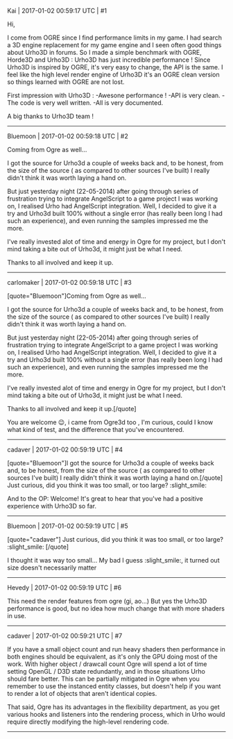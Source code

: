 Kai | 2017-01-02 00:59:17 UTC | #1

Hi,

I come from OGRE since I find performance limits in my game.
I had search a 3D engine replacement for my game engine and I seen often good things about Urho3D in forums.
So I made a simple benchmark with OGRE, Horde3D and Urho3D : Urho3D has just incredible performance !
Since Urho3D is inspired by OGRE, it's very easy to change, the API is the same.
I feel like the high level render engine of Urho3D it's an OGRE clean version so things learned with OGRE are not lost.

First impression with Urho3D :
-Awesone performance !
-API is very clean.
-The code is very well written.
-All is very documented.

A big thanks to Urho3D team !

-------------------------

Bluemoon | 2017-01-02 00:59:18 UTC | #2

Coming from Ogre as well... 

I got the source for Urho3d a couple of weeks back and, to be honest, from the size of the source ( as compared to other sources I've built) I really didn't think it was worth laying a hand on.
 
But just yesterday night (22-05-2014) after going through series of frustration trying to integrate AngelScript to a game project I was working on, I realised Urho had AngelScript integration. Well, I decided to give it a try and Urho3d built 100% without a single error (has really been long I had such an experience), and even running the samples impressed me the more.

I've really invested alot of time and energy in Ogre for my project, but I don't mind taking a bite out of Urho3d, it might just be what I need.

Thanks to all involved and keep it up.

-------------------------

carlomaker | 2017-01-02 00:59:18 UTC | #3

[quote="Bluemoon"]Coming from Ogre as well... 

I got the source for Urho3d a couple of weeks back and, to be honest, from the size of the source ( as compared to other sources I've built) I really didn't think it was worth laying a hand on.
 
But just yesterday night (22-05-2014) after going through series of frustration trying to integrate AngelScript to a game project I was working on, I realised Urho had AngelScript integration. Well, I decided to give it a try and Urho3d built 100% without a single error (has really been long I had such an experience), and even running the samples impressed me the more.

I've really invested alot of time and energy in Ogre for my project, but I don't mind taking a bite out of Urho3d, it might just be what I need.

Thanks to all involved and keep it up.[/quote]

You are welcome :wink:,  i came from Ogre3d too , 
I'm curious, could I know what kind of test, and the difference that you've encountered.

-------------------------

cadaver | 2017-01-02 00:59:19 UTC | #4

[quote="Bluemoon"]I got the source for Urho3d a couple of weeks back and, to be honest, from the size of the source ( as compared to other sources I've built) I really didn't think it was worth laying a hand on.[/quote]
Just curious, did you think it was too small, or too large? :slight_smile:

And to the OP: Welcome! It's great to hear that you've had a positive experience with Urho3D so far.

-------------------------

Bluemoon | 2017-01-02 00:59:19 UTC | #5

[quote="cadaver"]
Just curious, did you think it was too small, or too large? :slight_smile:
[/quote]

I thought it was way too small... My bad I guess :slight_smile:, it turned out size doesn't necessarily matter

-------------------------

Hevedy | 2017-01-02 00:59:19 UTC | #6

This need the render features from ogre (gi, ao...)
But yes the Urho3D performance is good, but no idea how much change that with more shaders in use.

-------------------------

cadaver | 2017-01-02 00:59:21 UTC | #7

If you have a small object count and run heavy shaders then performance in both engines should be equivalent, as it's only the GPU doing most of the work. With higher object / drawcall count Ogre will spend a lot of time setting OpenGL / D3D state redundantly, and in those situations Urho should fare better. This can be partially mitigated in Ogre when you remember to use the instanced entity classes, but doesn't help if you want to render a lot of objects that aren't identical copies.

That said, Ogre has its advantages in the flexibility department, as you get various hooks and listeners into the rendering process, which in Urho would require directly modifying the high-level rendering code.

-------------------------

